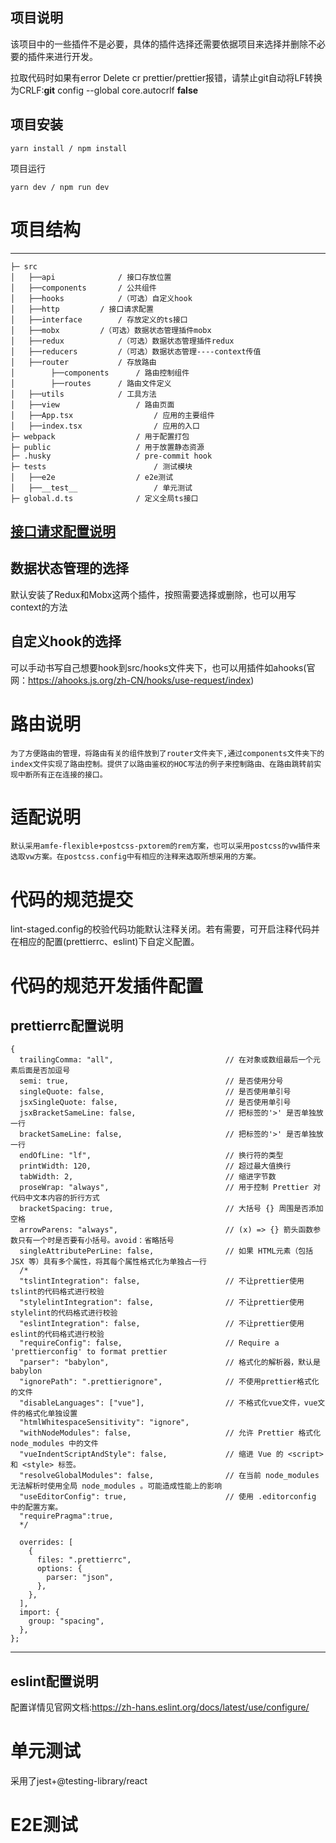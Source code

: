## 项目说明

该项目中的一些插件不是必要，具体的插件选择还需要依据项目来选择并删除不必要的插件来进行开发。

拉取代码时如果有error Delete cr prettier/prettier报错，请禁止git自动将LF转换为CRLF:**git** config --global core.autocrlf **false**

## 项目安装

```
yarn install / npm install
```

项目运行

```
yarn dev / npm run dev
```

# 项目结构

---

```
├─ src
│   ├──api  			/ 接口存放位置
│   ├──components		/ 公共组件
│   ├──hooks			/（可选）自定义hook
│   ├──http			/ 接口请求配置
│   ├──interface		/ 存放定义的ts接口
│   ├──mobx			/（可选）数据状态管理插件mobx
│   ├──redux			/（可选）数据状态管理插件redux
│   ├──reducers			/（可选）数据状态管理----context传值
│   ├──router			/ 存放路由
│        ├──components		/ 路由控制组件
│        ├──routes		/ 路由文件定义
│   ├──utils			/ 工具方法
│   ├──view             	/ 路由页面
│   ├──App.tsx                  / 应用的主要组件
│   ├──index.tsx                / 应用的入口
├─ webpack              	/ 用于配置打包
├─ public               	/ 用于放置静态资源
├─ .husky             		/ pre-commit hook
├─ tests                        / 测试模块
│   ├──e2e               	/ e2e测试
│   ├──__test__                 / 单元测试
├─ global.d.ts          	/ 定义全局ts接口
```

## [接口请求配置说明](./src/http/README.md)

## 数据状态管理的选择

默认安装了Redux和Mobx这两个插件，按照需要选择或删除，也可以用写context的方法

## 自定义hook的选择

可以手动书写自己想要hook到src/hooks文件夹下，也可以用插件如ahooks(官网：https://ahooks.js.org/zh-CN/hooks/use-request/index)

# 路由说明

    为了方便路由的管理，将路由有关的组件放到了router文件夹下,通过components文件夹下的index文件实现了路由控制。提供了以路由鉴权的HOC写法的例子来控制路由、在路由跳转前实现中断所有正在连接的接口。

# 适配说明

    默认采用amfe-flexible+postcss-pxtorem的rem方案，也可以采用postcss的vw插件来选取vw方案。在postcss.config中有相应的注释来选取所想采用的方案。

# 代码的规范提交

lint-staged.config的校验代码功能默认注释关闭。若有需要，可开启注释代码并在相应的配置(prettierrc、eslint)下自定义配置。

# 代码的规范开发插件配置

## prettierrc配置说明

```
{
  trailingComma: "all",                         // 在对象或数组最后一个元素后面是否加逗号
  semi: true,                                   // 是否使用分号
  singleQuote: false,                           // 是否使用单引号
  jsxSingleQuote: false,                        // 是否使用单引号
  jsxBracketSameLine: false,                    // 把标签的'>' 是否单独放一行
  bracketSameLine: false,                       // 把标签的'>' 是否单独放一行
  endOfLine: "lf",                              // 换行符的类型
  printWidth: 120,                              // 超过最大值换行
  tabWidth: 2,                                  // 缩进字节数
  proseWrap: "always",                          // 用于控制 Prettier 对代码中文本内容的折行方式
  bracketSpacing: true,                         // 大括号 {} 周围是否添加空格
  arrowParens: "always",                        // (x) => {} 箭头函数参数只有一个时是否要有小括号。avoid：省略括号
  singleAttributePerLine: false,                // 如果 HTML元素（包括 JSX 等）具有多个属性，将其每个属性格式化为单独占一行
  /*
  "tslintIntegration": false,                   // 不让prettier使用tslint的代码格式进行校验
  "stylelintIntegration": false,                // 不让prettier使用stylelint的代码格式进行校验
  "eslintIntegration": false,                   // 不让prettier使用eslint的代码格式进行校验
  "requireConfig": false,                       // Require a 'prettierconfig' to format prettier
  "parser": "babylon",                          // 格式化的解析器，默认是babylon
  "ignorePath": ".prettierignore",              // 不使用prettier格式化的文件
  "disableLanguages": ["vue"],                  // 不格式化vue文件，vue文件的格式化单独设置
  "htmlWhitespaceSensitivity": "ignore",
  "withNodeModules": false,                     // 允许 Prettier 格式化 node_modules 中的文件
  "vueIndentScriptAndStyle": false,             // 缩进 Vue 的 <script> 和 <style> 标签。
  "resolveGlobalModules": false,                // 在当前 node_modules 无法解析时使用全局 node_modules 。可能造成性能上的影响
  "useEditorConfig": true,                      // 使用 .editorconfig 中的配置方案。
  "requirePragma":true,
  */ 
 
  overrides: [
    {
      files: ".prettierrc",
      options: {
        parser: "json",
      },
    },
  ],
  import: {
    group: "spacing",
  },
};

```

---

## eslint配置说明

配置详情见官网文档:https://zh-hans.eslint.org/docs/latest/use/configure/

# 单元测试

采用了jest+@testing-library/react

# E2E测试
